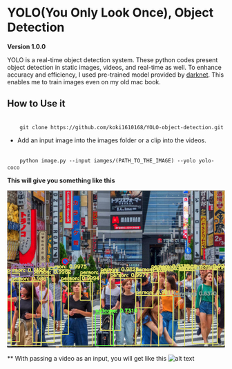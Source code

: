 # YOLO(You Only Look Once), Object Detection

**Version 1.0.0**

YOLO is a real-time object detection system. 
These python codes present object detection in static images, videos, and real-time as well.
To enhance accuracy and efficiency, I used pre-trained model provided by [darknet](https://github.com/pjreddie/darknet).
This enables me to train images even on my old mac book.


## How to Use it

```
	
	git clone https://github.com/koki1610168/YOLO-object-detection.git

```

* Add an input image into the images folder or a clip into the videos.

```

	python image.py --input iamges/(PATH_TO_THE_IMAGE) --yolo yolo-coco

```

**This will give you something like this**

![alt text](./tokyo_output.png)

** With passing a video as an input, you will get like this
![alt text](./outputs/tokyo.gif)


